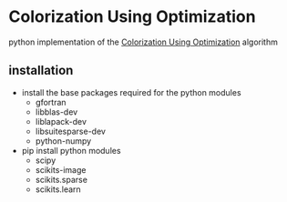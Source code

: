Colorization Using Optimization
===============================

python implementation of the [Colorization Using Optimization](http://www.cs.huji.ac.il/~yweiss/Colorization/) algorithm

installation
------------
  * install the base packages required for the python modules
    * gfortran
    * libblas-dev
    * liblapack-dev
    * libsuitesparse-dev
    * python-numpy
  * pip install python modules
    * scipy
    * scikits-image
    * scikits.sparse
    * scikits.learn
